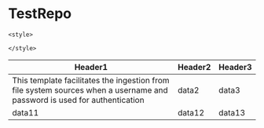 # TestRepo
<html>
  
    <style>
 
    </style>

  
  <body>
          <table>
           <thead>
              <tr>
                 <th>Header1</th>
                 <th>Header2</th>
                 <th>Header3</th>
              </tr>
           </thead>
           <tbody>
              <tr>
                 <td>This template facilitates the ingestion from file system sources when a username and password is used for authentication </td>
                 <td>data2</td>
                 <td>data3</td>
              </tr>
              <tr>
                 <td>data11</td>
                 <td>data12</td>
                 <td>data13</td>
              </tr>
           </tbody>
        </table>
  </body>
</html>





